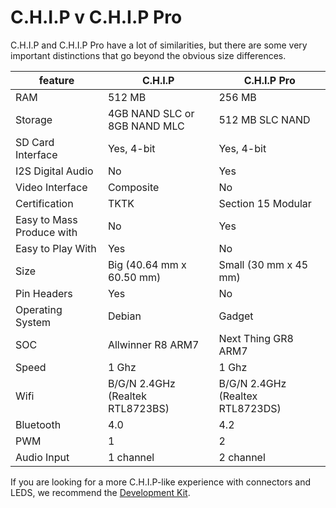 # C.H.I.P v C.H.I.P Pro

C.H.I.P and C.H.I.P Pro have a lot of similarities, but there are some very important distinctions that go beyond the obvious size differences. 

feature | C.H.I.P | C.H.I.P Pro
--- | --- | ---
RAM | 512 MB | 256 MB
Storage | 4GB NAND SLC or 8GB NAND MLC | 512 MB SLC NAND
SD Card Interface | Yes, 4-bit | Yes, 4-bit
I2S Digital Audio | No | Yes
Video Interface | Composite | No
Certification | TKTK | Section 15 Modular
Easy to Mass Produce with | No | Yes
Easy to Play With | Yes | No
Size | Big (40.64 mm x 60.50 mm) | Small (30 mm x 45 mm)
Pin Headers | Yes | No
Operating System | Debian | Gadget
SOC | Allwinner R8 ARM7 | Next Thing GR8 ARM7
Speed | 1 Ghz | 1 Ghz
Wifi | B/G/N 2.4GHz (Realtek RTL8723BS) |	B/G/N 2.4GHz (Realtex RTL8723DS)
Bluetooth | 4.0 | 4.2
PWM | 1 | 2
Audio Input | 1 channel | 2 channel

If you are looking for a more C.H.I.P-like experience with connectors and LEDS, we recommend the [Development Kit](http://www.getchip.com/pages/chippro.html). 